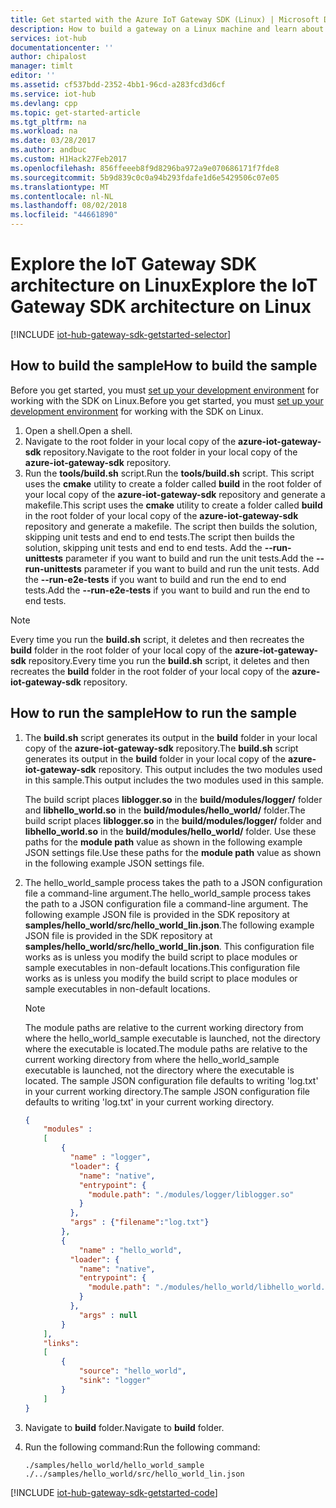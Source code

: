 ```yaml
---
title: Get started with the Azure IoT Gateway SDK (Linux) | Microsoft Docs
description: How to build a gateway on a Linux machine and learn about key concepts in the Azure IoT Gateway SDK such as modules and JSON configuration files.
services: iot-hub
documentationcenter: ''
author: chipalost
manager: timlt
editor: ''
ms.assetid: cf537bdd-2352-4bb1-96cd-a283fcd3d6cf
ms.service: iot-hub
ms.devlang: cpp
ms.topic: get-started-article
ms.tgt_pltfrm: na
ms.workload: na
ms.date: 03/28/2017
ms.author: andbuc
ms.custom: H1Hack27Feb2017
ms.openlocfilehash: 856ffeeeb8f9d8296ba972a9e070686171f7fde8
ms.sourcegitcommit: 5b9d839c0c0a94b293fdafe1d6e5429506c07e05
ms.translationtype: MT
ms.contentlocale: nl-NL
ms.lasthandoff: 08/02/2018
ms.locfileid: "44661890"
---
```

# <a name="explore-the-iot-gateway-sdk-architecture-on-linux"></a><span data-ttu-id="37c05-103">Explore the IoT Gateway SDK architecture on Linux</span><span class="sxs-lookup"><span data-stu-id="37c05-103">Explore the IoT Gateway SDK architecture on Linux</span></span>

[!INCLUDE [iot-hub-gateway-sdk-getstarted-selector](../../includes/iot-hub-gateway-sdk-getstarted-selector.md)]

## <a name="how-to-build-the-sample"></a><span data-ttu-id="37c05-104">How to build the sample</span><span class="sxs-lookup"><span data-stu-id="37c05-104">How to build the sample</span></span>

<span data-ttu-id="37c05-105">Before you get started, you must [set up your development environment][lnk-setupdevbox] for working with the SDK on Linux.</span><span class="sxs-lookup"><span data-stu-id="37c05-105">Before you get started, you must [set up your development environment][lnk-setupdevbox] for working with the SDK on Linux.</span></span>

1. <span data-ttu-id="37c05-106">Open a shell.</span><span class="sxs-lookup"><span data-stu-id="37c05-106">Open a shell.</span></span>
1. <span data-ttu-id="37c05-107">Navigate to the root folder in your local copy of the **azure-iot-gateway-sdk** repository.</span><span class="sxs-lookup"><span data-stu-id="37c05-107">Navigate to the root folder in your local copy of the **azure-iot-gateway-sdk** repository.</span></span>
1. <span data-ttu-id="37c05-108">Run the **tools/build.sh** script.</span><span class="sxs-lookup"><span data-stu-id="37c05-108">Run the **tools/build.sh** script.</span></span> <span data-ttu-id="37c05-109">This script uses the **cmake** utility to create a folder called **build** in the root folder of your local copy of the **azure-iot-gateway-sdk** repository and generate a makefile.</span><span class="sxs-lookup"><span data-stu-id="37c05-109">This script uses the **cmake** utility to create a folder called **build** in the root folder of your local copy of the **azure-iot-gateway-sdk** repository and generate a makefile.</span></span> <span data-ttu-id="37c05-110">The script then builds the solution, skipping unit tests and end to end tests.</span><span class="sxs-lookup"><span data-stu-id="37c05-110">The script then builds the solution, skipping unit tests and end to end tests.</span></span> <span data-ttu-id="37c05-111">Add the **--run-unittests** parameter if you want to build and run the unit tests.</span><span class="sxs-lookup"><span data-stu-id="37c05-111">Add the **--run-unittests** parameter if you want to build and run the unit tests.</span></span> <span data-ttu-id="37c05-112">Add the **--run-e2e-tests** if you want to build and run the end to end tests.</span><span class="sxs-lookup"><span data-stu-id="37c05-112">Add the **--run-e2e-tests** if you want to build and run the end to end tests.</span></span>

> [!NOTE]
> <span data-ttu-id="37c05-113">Every time you run the **build.sh** script, it deletes and then recreates the **build** folder in the root folder of your local copy of the **azure-iot-gateway-sdk** repository.</span><span class="sxs-lookup"><span data-stu-id="37c05-113">Every time you run the **build.sh** script, it deletes and then recreates the **build** folder in the root folder of your local copy of the **azure-iot-gateway-sdk** repository.</span></span>

## <a name="how-to-run-the-sample"></a><span data-ttu-id="37c05-114">How to run the sample</span><span class="sxs-lookup"><span data-stu-id="37c05-114">How to run the sample</span></span>

1. <span data-ttu-id="37c05-115">The **build.sh** script generates its output in the **build** folder in your local copy of the **azure-iot-gateway-sdk** repository.</span><span class="sxs-lookup"><span data-stu-id="37c05-115">The **build.sh** script generates its output in the **build** folder in your local copy of the **azure-iot-gateway-sdk** repository.</span></span> <span data-ttu-id="37c05-116">This output includes the two modules used in this sample.</span><span class="sxs-lookup"><span data-stu-id="37c05-116">This output includes the two modules used in this sample.</span></span>

    <span data-ttu-id="37c05-117">The build script places **liblogger.so** in the **build/modules/logger/** folder and **libhello\_world.so** in the **build/modules/hello_world/** folder.</span><span class="sxs-lookup"><span data-stu-id="37c05-117">The build script places **liblogger.so** in the **build/modules/logger/** folder and **libhello\_world.so** in the **build/modules/hello_world/** folder.</span></span> <span data-ttu-id="37c05-118">Use these paths for the **module path** value as shown in the following example JSON settings file.</span><span class="sxs-lookup"><span data-stu-id="37c05-118">Use these paths for the **module path** value as shown in the following example JSON settings file.</span></span>
1. <span data-ttu-id="37c05-119">The hello\_world\_sample process takes the path to a JSON configuration file a command-line argument.</span><span class="sxs-lookup"><span data-stu-id="37c05-119">The hello\_world\_sample process takes the path to a JSON configuration file a command-line argument.</span></span> <span data-ttu-id="37c05-120">The following example JSON file is provided in the SDK repository at **samples/hello\_world/src/hello\_world\_lin.json**.</span><span class="sxs-lookup"><span data-stu-id="37c05-120">The following example JSON file is provided in the SDK repository at **samples/hello\_world/src/hello\_world\_lin.json**.</span></span> <span data-ttu-id="37c05-121">This configuration file works as is unless you modify the build script to place modules or sample executables in non-default locations.</span><span class="sxs-lookup"><span data-stu-id="37c05-121">This configuration file works as is unless you modify the build script to place modules or sample executables in non-default locations.</span></span>

   > [!NOTE]
   > <span data-ttu-id="37c05-122">The module paths are relative to the current working directory from where the hello\_world\_sample executable is launched, not the directory where the executable is located.</span><span class="sxs-lookup"><span data-stu-id="37c05-122">The module paths are relative to the current working directory from where the hello\_world\_sample executable is launched, not the directory where the executable is located.</span></span> <span data-ttu-id="37c05-123">The sample JSON configuration file defaults to writing 'log.txt' in your current working directory.</span><span class="sxs-lookup"><span data-stu-id="37c05-123">The sample JSON configuration file defaults to writing 'log.txt' in your current working directory.</span></span>

    ```json
    {
        "modules" :
        [
            {
              "name" : "logger",
              "loader": {
                "name": "native",
                "entrypoint": {
                  "module.path": "./modules/logger/liblogger.so"
                }
              },
              "args" : {"filename":"log.txt"}
            },
            {
                "name" : "hello_world",
              "loader": {
                "name": "native",
                "entrypoint": {
                  "module.path": "./modules/hello_world/libhello_world.so"
                }
              },
                "args" : null
            }
        ],
        "links":
        [
            {
                "source": "hello_world",
                "sink": "logger"
            }
        ]
    }
    ```
1. <span data-ttu-id="37c05-124">Navigate to **build** folder.</span><span class="sxs-lookup"><span data-stu-id="37c05-124">Navigate to **build** folder.</span></span>
1. <span data-ttu-id="37c05-125">Run the following command:</span><span class="sxs-lookup"><span data-stu-id="37c05-125">Run the following command:</span></span>

   `./samples/hello_world/hello_world_sample ./../samples/hello_world/src/hello_world_lin.json`

[!INCLUDE [iot-hub-gateway-sdk-getstarted-code](../../includes/iot-hub-gateway-sdk-getstarted-code.md)]

<!-- Links -->
[lnk-setupdevbox]: https://github.com/Azure/azure-iot-gateway-sdk/blob/master/doc/devbox_setup.md
